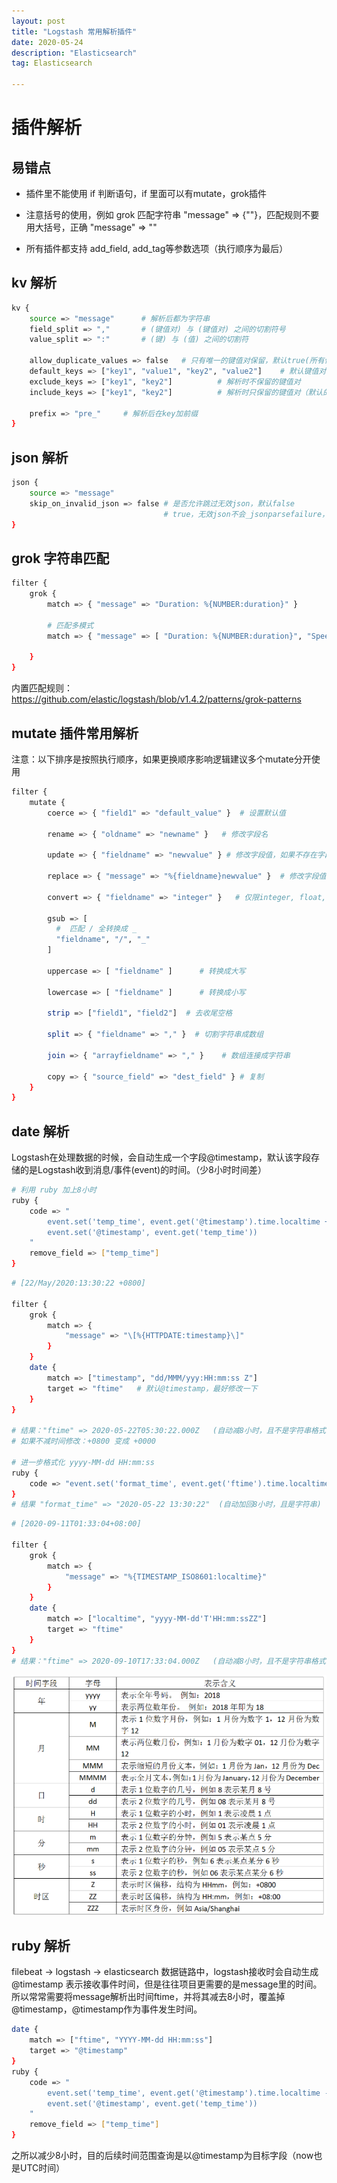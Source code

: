 ```yaml
---
layout: post
title: "Logstash 常用解析插件"
date: 2020-05-24
description: "Elasticsearch"
tag: Elasticsearch

---
```


# 插件解析

## 易错点

- 插件里不能使用 if 判断语句，if 里面可以有mutate，grok插件

- 注意括号的使用，例如 grok 匹配字符串 "message" => {""}，匹配规则不要用大括号，正确 "message" => ""

- 所有插件都支持 add_field, add_tag等参数选项（执行顺序为最后）


## kv 解析

```sh
kv {
	source => "message"      # 解析后都为字符串
	field_split => ","       # (键值对) 与 (键值对) 之间的切割符号
	value_split => ":"       # (键) 与 (值) 之间的切割符

	allow_duplicate_values => false   # 只有唯一的键值对保留，默认true(所有保留)
	default_keys => ["key1", "value1", "key2", "value2"]    # 默认键值对
	exclude_keys => ["key1", "key2"]          # 解析时不保留的键值对
	include_keys => ["key1", "key2"]          # 解析时只保留的键值对（默认的也会保留）

	prefix => "pre_"     # 解析后在key加前缀
}

```

## json 解析

```sh
json {
	source => "message" 
	skip_on_invalid_json => false # 是否允许跳过无效json，默认false
                                  # true，无效json不会_jsonparsefailure，但是还是会读取到message
}
```



## grok 字符串匹配

```sh
filter {
	grok { 
	  	match => { "message" => "Duration: %{NUMBER:duration}" }

	  	# 匹配多模式
	  	match => { "message" => [ "Duration: %{NUMBER:duration}", "Speed: %{NUMBER:speed}" ] }

	}
}
```

内置匹配规则：https://github.com/elastic/logstash/blob/v1.4.2/patterns/grok-patterns



## mutate 插件常用解析

注意：以下排序是按照执行顺序，如果更换顺序影响逻辑建议多个mutate分开使用

```sh
filter {
	mutate {
		coerce => { "field1" => "default_value" }  # 设置默认值

		rename => { "oldname" => "newname" }   # 修改字段名

		update => { "fieldname" => "newvalue" } # 修改字段值，如果不存在字段则不操作

		replace => { "message" => "%{fieldname}newvalue" }  # 修改字段值
 
		convert => { "fieldname" => "integer" }   # 仅限integer, float, string, boolean
		
		gsub => [
          #  匹配 / 全转换成 _
          "fieldname", "/", "_"
        ]

        uppercase => [ "fieldname" ]      # 转换成大写

        lowercase => [ "fieldname" ]      # 转换成小写

		strip => ["field1", "field2"]  # 去收尾空格

		split => { "fieldname" => "," }  # 切割字符串成数组

		join => { "arrayfieldname" => "," }    # 数组连接成字符串

		copy => { "source_field" => "dest_field" } # 复制
	}
}
```


## date 解析

Logstash在处理数据的时候，会自动生成一个字段@timestamp，默认该字段存储的是Logstash收到消息/事件(event)的时间。（少8小时时间差）

```sh
# 利用 ruby 加上8小时
ruby {
	code => "
		event.set('temp_time', event.get('@timestamp').time.localtime + 8*60*60)
		event.set('@timestamp', event.get('temp_time'))
	"
	remove_field => ["temp_time"]
}
```


```sh
# [22/May/2020:13:30:22 +0800]

filter {
	grok {
		match => {
			"message" => "\[%{HTTPDATE:timestamp}\]"
		}
	}
	date {
		match => ["timestamp", "dd/MMM/yyy:HH:mm:ss Z"]
		target => "ftime"   # 默认@timestamp，最好修改一下
	}
}

# 结果："ftime" => 2020-05-22T05:30:22.000Z   (自动减8小时，且不是字符串格式了)
# 如果不减时间修改：+0800 变成 +0000

# 进一步格式化 yyyy-MM-dd HH:mm:ss
ruby {
	code => "event.set('format_time', event.get('ftime').time.localtime.strftime('%Y-%m-%d %H:%M:%S'))"
}
# 结果 "format_time" => "2020-05-22 13:30:22"  (自动加回8小时，且是字符串)
```


```sh
# [2020-09-11T01:33:04+08:00]

filter {
	grok {
		match => {
			"message" => "%{TIMESTAMP_ISO8601:localtime}"
		}
	}
	date {
		match => ["localtime", "yyyy-MM-dd'T'HH:mm:ssZZ"]
		target => "ftime"
	}
}
# 结果："ftime" => 2020-09-10T17:33:04.000Z   (自动减8小时，且不是字符串格式了)
```


![png](/images/posts/all/时间匹配规则表.png)


## ruby 解析

filebeat -> logstash -> elasticsearch 数据链路中，logstash接收时会自动生成@timestamp 表示接收事件时间，但是往往项目更需要的是message里的时间。
所以常常需要将message解析出时间ftime，并将其减去8小时，覆盖掉@timestamp，@timestamp作为事件发生时间。
```sh
date {
    match => ["ftime", "YYYY-MM-dd HH:mm:ss"]
    target => "@timestamp"
}
ruby {
	code => "
		event.set('temp_time', event.get('@timestamp').time.localtime - 8*60*60)
		event.set('@timestamp', event.get('temp_time'))
	"
	remove_field => ["temp_time"]
}
```
之所以减少8小时，目的后续时间范围查询是以@timestamp为目标字段（now也是UTC时间）


